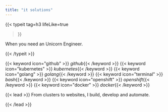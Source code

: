 ```yaml
---
title: "it solutions"
---
```

{{< typeit 
  tag=h3
  lifeLike=true
>}}

When you need an Unicorn Engineer.


{{< /typeit >}}



{{< keyword icon="github" >}} *github*{{< /keyword >}}
{{< keyword icon="kubernetes" >}} *kubernetes*{{< /keyword >}}
{{< keyword icon="golang" >}} *golang*{{< /keyword >}}
{{< keyword icon="terminal" >}} *bash*{{< /keyword >}}
{{< keyword icon="openshift" >}} *openshift*{{< /keyword >}}
{{< keyword icon="docker" >}} *docker*{{< /keyword >}}

{{< lead >}}
From clusters to websites, I build, develop and automate.

{{< /lead >}}